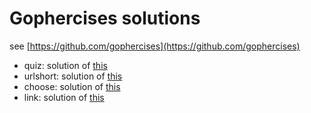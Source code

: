 # Gophercises solutions
see [https://github.com/gophercises](https://github.com/gophercises)

- quiz: solution of [this](https://github.com/gophercises/quiz)
- urlshort: solution of [this](https://github.com/gophercises/urlshort)
- choose: solution of [this](https://github.com/gophercises/cyoa)
- link: solution of [this](https://github.com/gophercises/link)